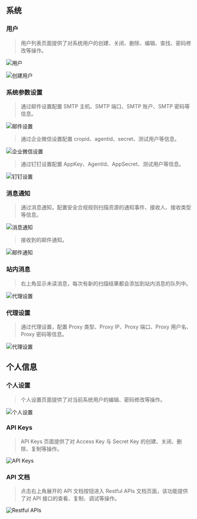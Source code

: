 ## 系统

### 用户

> 用户列表页面提供了对系统用户的创建、关闭、删除、编辑、查找、密码修改等操作。

![用户](../img/user_manual/settings/1.jpg)

![创建用户](../img/user_manual/settings/2.jpg)

### 系统参数设置

> 通过邮件设置配置 SMTP 主机、SMTP 端口、SMTP 账户、SMTP 密码等信息。

![邮件设置](../img/user_manual/settings/3.jpg)

> 通过企业微信设置配置 cropid、agentid、secret、测试用户等信息。

![企业微信设置](../img/user_manual/settings/4.jpg)

> 通过钉钉设置配置 AppKey、AgentId、AppSecret、测试用户等信息。

![钉钉设置](../img/user_manual/settings/5.jpg)

### 消息通知

> 通过消息通知，配置安全合规规则扫描资源的通知事件、接收人、接收类型等信息。

![消息通知](../img/user_manual/settings/6.jpg)

> 接收到的邮件通知。

![邮件通知](../img/user_manual/settings/7.jpg)

### 站内消息

> 右上角显示未读消息，每次有新的扫描结果都会添加到站内消息的队列中。

![代理设置](../img/user_manual/settings/12.png)

### 代理设置

> 通过代理设置，配置 Proxy 类型、Proxy IP、Proxy 端口、Proxy 用户名、Proxy 密码等信息。

![代理设置](../img/user_manual/settings/8.jpg)

## 个人信息

### 个人设置

> 个人设置页面提供了对当前系统用户的编辑、密码修改等操作。

![个人设置](../img/user_manual/settings/9.jpg)

### API Keys

> API Keys 页面提供了对 Access Key 与 Secret Key 的创建、关闭、删除、复制等操作。

![API Keys](../img/user_manual/settings/10.jpg)

### API 文档

> 点击右上角展开的 API 文档按钮进入 Restful APIs 文档页面，该功能提供了对 API 接口的查看、复制、调试等操作。

![Restful APIs](../img/user_manual/settings/11.png)
